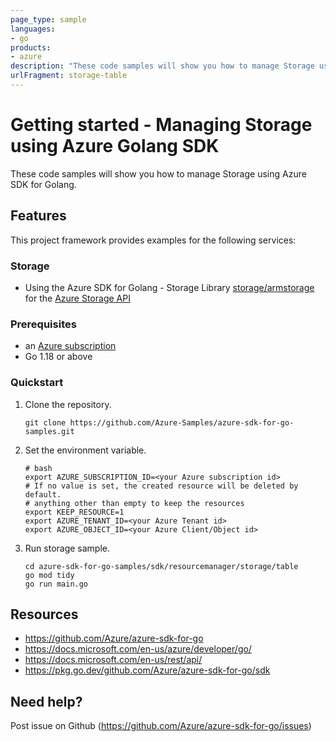 ```yaml
---
page_type: sample
languages:
- go
products:
- azure
description: "These code samples will show you how to manage Storage using Azure SDK for Golang."
urlFragment: storage-table
---
```


# Getting started - Managing Storage using Azure Golang SDK

These code samples will show you how to manage Storage using Azure SDK for Golang.

## Features

This project framework provides examples for the following services:

### Storage
* Using the Azure SDK for Golang - Storage Library [storage/armstorage](https://pkg.go.dev/github.com/Azure/azure-sdk-for-go/sdk/resourcemanager/storage/armstorage) for the [Azure Storage API](https://docs.microsoft.com/en-us/rest/api/storage/)

### Prerequisites
* an [Azure subscription](https://azure.microsoft.com)
* Go 1.18 or above

### Quickstart

1. Clone the repository.

    ```
    git clone https://github.com/Azure-Samples/azure-sdk-for-go-samples.git
    ```
   
2. Set the environment variable.

   ```
   # bash
   export AZURE_SUBSCRIPTION_ID=<your Azure subscription id> 
   # If no value is set, the created resource will be deleted by default.
   # anything other than empty to keep the resources
   export KEEP_RESOURCE=1 
   export AZURE_TENANT_ID=<your Azure Tenant id>          
   export AZURE_OBJECT_ID=<your Azure Client/Object id> 
   ```

3. Run storage sample.

    ```
    cd azure-sdk-for-go-samples/sdk/resourcemanager/storage/table
    go mod tidy
    go run main.go
    ```
   
## Resources

- https://github.com/Azure/azure-sdk-for-go
- https://docs.microsoft.com/en-us/azure/developer/go/
- https://docs.microsoft.com/en-us/rest/api/
- https://pkg.go.dev/github.com/Azure/azure-sdk-for-go/sdk

## Need help?

Post issue on Github (https://github.com/Azure/azure-sdk-for-go/issues)
